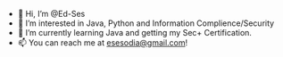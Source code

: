 - 👋 Hi, I’m @Ed-Ses
- 👀 I’m interested in Java, Python and Information Complience/Security
- 🌱 I’m currently learning Java and getting my Sec+ Certification.
- 📫 You can reach me at esesodia@gmail.com!

<!---
Ed-Ses/Ed-Ses is a ✨ special ✨ repository because its `README.md` (this file) appears on your GitHub profile.
You can click the Preview link to take a look at your changes.
--->
